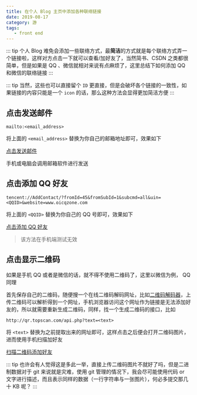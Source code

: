 ```yaml
---
title: 在个人 Blog 主页中添加各种联络链接
date: 2019-08-17
category: 游
tags:
   - front end
---
```


::: tip
个人 Blog 难免会添加一些联络方式，最**简洁**的方式就是每个联络方式弄一个链接啦，这样对方点击一下就可以查看/加好友了，当然简书、CSDN 之类都很简单，但是如果是 QQ 、微信就相对来说有点麻烦了，这里总结下如何添加 QQ 和微信的联络链接
:::

<!-- more -->

::: tip
当然，这些也可以直接留个 `ID` 更直接，但是会破坏各个链接的一致性，如果链接的内容只能是一个 `icon` 的话，那么这种方法会显得更加简洁方便
:::

## 点击发送邮件

```
mailto:<email_address>
```

将上面的 `<email_address>` 替换为你自己的邮箱地址即可，效果如下

<a href="mailto:sigure_mo@163.com">点击发送邮件</a>

手机或电脑会调用邮箱软件进行发送

## 点击添加 QQ 好友

```
tencent://AddContact/?fromId=45&fromSubId=1&subcmd=all&uin=<QQID>&website=www.oicqzone.com
```

将上面的 `<QQID>` 替换为你自己的 QQ 号即可，效果如下

<a href="tencent://AddContact/?fromId=45&fromSubId=1&subcmd=all&uin=240377379&website=www.oicqzone.com">点击添加 QQ 好友</a>

> 该方法在手机端测试无效

## 点击显示二维码

如果是手机 QQ 或者是微信的话，就不得不使用二维码了，这里以微信为例， QQ 同理

首先保存自己的二维码，随便搜一个在线二维码解码网址，比如[二维码解码器](https://jiema.wwei.cn/)，上传二维码可以解析得到一个网址，手机浏览器访问这个网址作为链接是无法添加好友的，所以就需要重新生成二维码，同样，找一个生成二维码的接口，比如

```
http://qr.topscan.com/api.php?text=<text>
```

将 `<text>` 替换为之前提取出来的网址即可，这样点击之后便会打开二维码图片，进而使用手机扫描加好友

<a href="http://qr.topscan.com/api.php?text=https://u.wechat.com/EPDjgRrQutXUU-K1XzT9X_0">扫描二维码添加好友</a>

::: tip
也许会有人觉得这是多此一举，直接上传二维码图片不就好了吗，但是二进制数据对于 git 来说就是灾难，使用 git 管理的情况下，我会尽可能使用代码 or 文字进行描述，而且表示同样的数据（一行字符串与一张图片），何必多提交那几十 KB 呢？
:::
